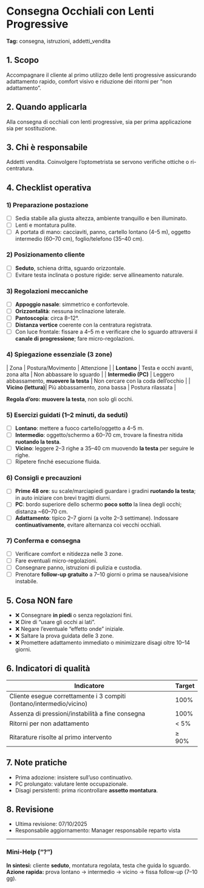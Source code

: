 # Consegna Occhiali con Lenti Progressive

**Tag:** consegna, istruzioni, addetti_vendita

## 1. Scopo

Accompagnare il cliente al primo utilizzo delle lenti progressive assicurando adattamento rapido, comfort visivo e riduzione dei ritorni per “non adattamento”.

## 2. Quando applicarla

Alla consegna di occhiali con lenti progressive, sia per prima applicazione sia per sostituzione.

## 3. Chi è responsabile

Addetti vendita. Coinvolgere l’optometrista se servono verifiche ottiche o ri-centratura.

## 4. Checklist operativa

### 1) Preparazione postazione

- [ ] Sedia stabile alla giusta altezza, ambiente tranquillo e ben illuminato.
- [ ] Lenti e montatura pulite.
- [ ] A portata di mano: cacciaviti, panno, cartello lontano (4–5 m), oggetto intermedio (60–70 cm), foglio/telefono (35–40 cm).

### 2) Posizionamento cliente

- [ ] **Seduto**, schiena dritta, sguardo orizzontale.
- [ ] Evitare testa inclinata o posture rigide: serve allineamento naturale.

### 3) Regolazioni meccaniche

- [ ] **Appoggio nasale**: simmetrico e confortevole.
- [ ] **Orizzontalità**: nessuna inclinazione laterale.
- [ ] **Pantoscopia**: circa 8–12°.
- [ ] **Distanza vertice** coerente con la centratura registrata.
- [ ] Con luce frontale: fissare a 4–5 m e verificare che lo sguardo attraversi il **canale di progressione**; fare micro-regolazioni.

### 4) Spiegazione essenziale (3 zone)

| Zona                | Postura/Movimento                          | Attenzione                |
| **Lontano**         | Testa e occhi avanti, zona alta            | Non abbassare lo sguardo |
| **Intermedio (PC)** | Leggero abbassamento, **muovere la testa** | Non cercare con la coda dell’occhio |
| **Vicino (lettura)**| Più abbassamento, zona bassa               | Postura rilassata |

**Regola d’oro:** **muovere la testa**, non solo gli occhi.

### 5) Esercizi guidati (1–2 minuti, da seduti)

- [ ] **Lontano**: mettere a fuoco cartello/oggetto a 4–5 m.
- [ ] **Intermedio**: oggetto/schermo a 60–70 cm, trovare la finestra nitida **ruotando la testa**.
- [ ] **Vicino**: leggere 2–3 righe a 35–40 cm muovendo **la testa** per seguire le righe.
- [ ] Ripetere finché esecuzione fluida.

### 6) Consigli e precauzioni

- [ ] **Prime 48 ore**: su scale/marciapiedi guardare i gradini **ruotando la testa**; in auto iniziare con brevi tragitti diurni.
- [ ] **PC**: bordo superiore dello schermo **poco sotto** la linea degli occhi; distanza ~60–70 cm.
- [ ] **Adattamento**: tipico 2–7 giorni (a volte 2–3 settimane). Indossare **continuativamente**, evitare alternanza coi vecchi occhiali.

### 7) Conferma e consegna

- [ ] Verificare comfort e nitidezza nelle 3 zone.
- [ ] Fare eventuali micro-regolazioni.
- [ ] Consegnare panno, istruzioni di pulizia e custodia.
- [ ] Prenotare **follow-up gratuito** a 7–10 giorni o prima se nausea/visione instabile.

## 5. Cosa NON fare

- ❌ Consegnare **in piedi** o senza regolazioni fini.
- ❌ Dire di “usare gli occhi ai lati”.
- ❌ Negare l’eventuale “effetto onde” iniziale.
- ❌ Saltare la prova guidata delle 3 zone.
- ❌ Promettere adattamento immediato o minimizzare disagi oltre 10–14 giorni.

## 6. Indicatori di qualità

| Indicatore | Target |
|---|---|
| Cliente esegue correttamente i 3 compiti (lontano/intermedio/vicino) | 100% |
| Assenza di pressioni/instabilità a fine consegna | 100% |
| Ritorni per non adattamento | < 5% |
| Ritarature risolte al primo intervento | ≥ 90% |

## 7. Note pratiche

- Prima adozione: insistere sull’uso continuativo.
- PC prolungato: valutare lente occupazionale.
- Disagi persistenti: prima ricontrollare **assetto montatura**.

## 8. Revisione

- Ultima revisione: 07/10/2025  
- Responsabile aggiornamento: Manager responsabile reparto vista

---

### Mini-Help (“?”)

**In sintesi:** cliente **seduto**, montatura regolata, testa che guida lo sguardo.  
**Azione rapida:** prova lontano → intermedio → vicino → fissa follow-up (7–10 gg).
